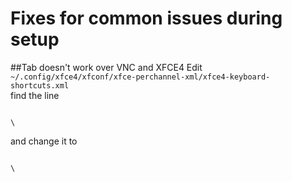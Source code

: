 # Fixes for common issues during setup

##Tab doesn't work over VNC and XFCE4
Edit
<code>
~/.config/xfce4/xfconf/xfce-perchannel-xml/xfce4-keyboard-shortcuts.xml
</code>
find the line 

<code>
\<property name="&lt;Super&gt;Tab" type="string" value="switch_window_key"/>
</code>

and change it to 

<code>
\<property name="&lt;Super&gt;Tab" type="empty"/\>
</code>
